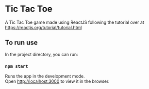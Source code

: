# Tic Tac Toe

A Tic Tac Toe game made using ReactJS following the tutorial over at https://reactjs.org/tutorial/tutorial.html

## To run use

In the project directory, you can run:

### `npm start`

Runs the app in the development mode.\
Open [http://localhost:3000](http://localhost:3000) to view it in the browser.

